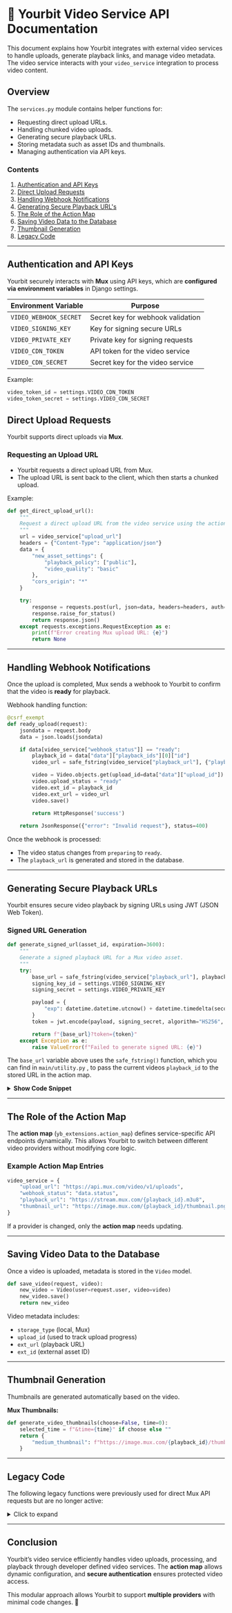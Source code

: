 # 📡 **Yourbit Video Service API Documentation**
This document explains how Yourbit integrates with external video services to handle uploads, generate playback links, and manage video metadata. The video service interacts with your `video_service` integration to process video content.

## **Overview**
The `services.py` module contains helper functions for:
- Requesting direct upload URLs.
- Handling chunked video uploads.
- Generating secure playback URLs.
- Storing metadata such as asset IDs and thumbnails.
- Managing authentication via API keys.

### **Contents**
    
1. [Authentication and API Keys](#authentication-and-api-keys)
2. [Direct Upload Requests](#direct-upload-requests)
3. [Handling Webhook Notifications](#handling-webhook-notifications)
4. [Generating Secure Playback URL's](#generating-secure-playback-urls)
5. [The Role of the Action Map](#the-role-of-the-action-map)
6. [Saving Video Data to the Database](#saving-video-data-to-the-database)
7. [Thumbnail Generation](#thumbnail-generation)
8. [Legacy Code](#legacy-code)
    

---

## **Authentication and API Keys**
Yourbit securely interacts with **Mux** using API keys, which are **configured via environment variables** in Django settings.

| Environment Variable | Purpose |
|----------------------|---------|
| `VIDEO_WEBHOOK_SECRET` | Secret key for webhook validation |
| `VIDEO_SIGNING_KEY` | Key for signing secure URLs |
| `VIDEO_PRIVATE_KEY` | Private key for signing requests |
| `VIDEO_CDN_TOKEN` | API token for the video service |
| `VIDEO_CDN_SECRET` | Secret key for the video service |

Example:
```python
video_token_id = settings.VIDEO_CDN_TOKEN
video_token_secret = settings.VIDEO_CDN_SECRET
```

## **Direct Upload Requests**
Yourbit supports direct uploads via **Mux**.

### **Requesting an Upload URL**
- Yourbit requests a direct upload URL from Mux.
- The upload URL is sent back to the client, which then starts a chunked upload.

Example:
```python
def get_direct_upload_url():
    """
    Request a direct upload URL from the video service using the action map.
    """
    url = video_service["upload_url"]
    headers = {"Content-Type": "application/json"}
    data = {
        "new_asset_settings": {
            "playback_policy": ["public"],
            "video_quality": "basic"
        },
        "cors_origin": "*"
    }

    try:
        response = requests.post(url, json=data, headers=headers, auth=HTTPBasicAuth(video_token_id, video_token_secret))
        response.raise_for_status()
        return response.json()
    except requests.exceptions.RequestException as e:
        print(f"Error creating Mux upload URL: {e}")
        return None
```

---

## **Handling Webhook Notifications**
Once the upload is completed, Mux sends a webhook to Yourbit to confirm that the video is **ready** for playback.

Webhook handling function:
```python
@csrf_exempt
def ready_upload(request):
    jsondata = request.body
    data = json.loads(jsondata)

    if data[video_service["webhook_status"]] == "ready":
        playback_id = data["data"]["playback_ids"][0]["id"]
        video_url = safe_fstring(video_service["playback_url"], {"playback_id": playback_id})

        video = Video.objects.get(upload_id=data["data"]["upload_id"])
        video.upload_status = "ready"
        video.ext_id = playback_id
        video.ext_url = video_url
        video.save()
        
        return HttpResponse('success')

    return JsonResponse({"error": "Invalid request"}, status=400)
```
Once the webhook is processed:
- The video status changes from `preparing` to `ready`.
- The `playback_url` is generated and stored in the database.

---

## **Generating Secure Playback URLs**
Yourbit ensures secure video playback by signing URLs using JWT (JSON Web Token).

### **Signed URL Generation**
```python
def generate_signed_url(asset_id, expiration=3600):
    """
    Generate a signed playback URL for a Mux video asset.
    """
    try:
        base_url = safe_fstring(video_service["playback_url"], playback_id=asset_id)
        signing_key_id = settings.VIDEO_SIGNING_KEY
        signing_secret = settings.VIDEO_PRIVATE_KEY

        payload = {
            "exp": datetime.datetime.utcnow() + datetime.timedelta(seconds=expiration),
        }
        token = jwt.encode(payload, signing_secret, algorithm="HS256", headers={"kid": signing_key_id})

        return f"{base_url}?token={token}"
    except Exception as e:
        raise ValueError(f"Failed to generate signed URL: {e}")
```

The `base_url` variable above uses the `safe_fstring()` function, which you can find in `main/utility.py` , to pass the current videos `playback_id` to the stored URL in the action map. 


<details>
<summary><strong>Show Code Snippet</strong></summary>

```python
    def safe_fstring(template, **kwargs):
        return template.format(**{key: kwargs.get(key, f"<{key}>") for key in kwargs})
```
</details>

---

## **The Role of the Action Map**
The **action map** (`yb_extensions.action_map`) defines service-specific API endpoints dynamically. This allows Yourbit to switch between different video providers without modifying core logic.

### **Example Action Map Entries**
```python
video_service = {
    "upload_url": "https://api.mux.com/video/v1/uploads",
    "webhook_status": "data.status",
    "playback_url": "https://stream.mux.com/{playback_id}.m3u8",
    "thumbnail_url": "https://image.mux.com/{playback_id}/thumbnail.png",
}
```
If a provider is changed, only the **action map** needs updating.

---

## **Saving Video Data to the Database**
Once a video is uploaded, metadata is stored in the `Video` model.

```python
def save_video(request, video):
    new_video = Video(user=request.user, video=video)
    new_video.save()
    return new_video
```
Video metadata includes:
- `storage_type` (local, Mux)
- `upload_id` (used to track upload progress)
- `ext_url` (playback URL)
- `ext_id` (external asset ID)

---

## **Thumbnail Generation**
Thumbnails are generated automatically based on the video.

**Mux Thumbnails:**
```python
def generate_video_thumbnails(choose=False, time=0):
    selected_time = f"&time={time}" if choose else ""
    return {
        "medium_thumbnail": f"https://image.mux.com/{playback_id}/thumbnail.png?width=214{selected_time}",
    }
```

---

## **Legacy Code**
The following legacy functions were previously used for direct Mux API requests but are no longer active:

<details>
<summary>Click to expand</summary>

### **Legacy: Mux Direct Upload URL Request**
```python
def get_mux_url(request):
    """
    Request a direct upload URL using the Mux-Python SDK.
    """
    api_instance = mux_python.DirectUploadsApi(mux_python.ApiClient(configuration))
    create_asset_request = mux_python.CreateAssetRequest(playback_policy=[mux_python.PlaybackPolicy.PUBLIC], video_quality="basic")
    create_upload_request = mux_python.CreateUploadRequest(timeout=3600, new_asset_settings=create_asset_request, cors_origin="*")
    create_upload_response = api_instance.create_direct_upload(create_upload_request)
    return create_upload_response
```

### **Legacy: Fetching Video Metadata from Mux**
```python
def get_mux_data(video_id):
    """
    Request data about a video asset from the Mux API.
    """
    api_instance = mux_python.AssetsApi(mux_python.ApiClient(configuration))
    try:
        api_response = api_instance.get_asset(video_id)
        return api_response
    except ApiException as e:
        print("Exception when calling VideoApi->get_video: %s\n" % e)
```

</details>

---

## **Conclusion**
Yourbit’s video service efficiently handles video uploads, processing, and playback through developer defined video services. The **action map** allows dynamic configuration, and **secure authentication** ensures protected video access.

This modular approach allows Yourbit to support **multiple providers** with minimal code changes. 🚀
